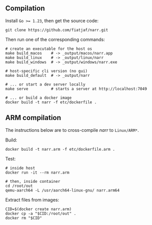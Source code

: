 ## Compilation

Install `Go >= 1.23`, then get the source code:

    git clone https://github.com/fiatjaf/narr.git

Then run one of the corresponding commands:

    # create an executable for the host os
    make build_macos    # -> _output/macos/narr.app
    make build_linux    # -> _output/linux/narr
    make build_windows  # -> _output/windows/narr.exe

    # host-specific cli version (no gui)
    make build_default  # -> _output/narr

    # ... or start a dev server locally
    make serve          # starts a server at http://localhost:7049

    # ... or build a docker image
    docker build -t narr -f etc/dockerfile .

## ARM compilation

The instructions below are to cross-compile *narr* to `Linux/ARM*`.

Build:

    docker build -t narr.arm -f etc/dockerfile.arm .

Test:

    # inside host
    docker run -it --rm narr.arm

    # then, inside container
    cd /root/out
    qemu-aarch64 -L /usr/aarch64-linux-gnu/ narr.arm64

Extract files from images:

    CID=$(docker create narr.arm)
    docker cp -a "$CID:/root/out" .
    docker rm "$CID"
